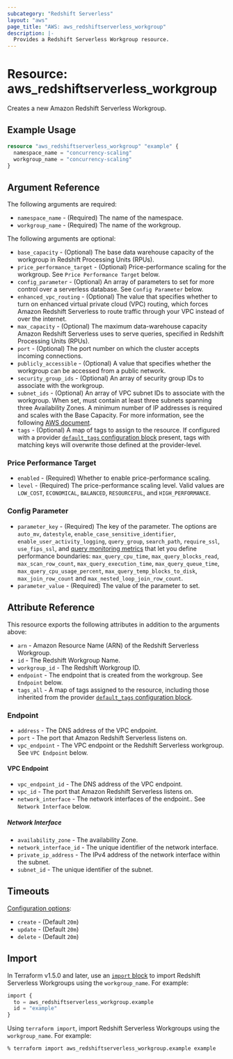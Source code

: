 ```yaml
---
subcategory: "Redshift Serverless"
layout: "aws"
page_title: "AWS: aws_redshiftserverless_workgroup"
description: |-
  Provides a Redshift Serverless Workgroup resource.
---
```


# Resource: aws_redshiftserverless_workgroup

Creates a new Amazon Redshift Serverless Workgroup.

## Example Usage

```terraform
resource "aws_redshiftserverless_workgroup" "example" {
  namespace_name = "concurrency-scaling"
  workgroup_name = "concurrency-scaling"
}
```

## Argument Reference

The following arguments are required:

* `namespace_name` - (Required) The name of the namespace.
* `workgroup_name` - (Required) The name of the workgroup.

The following arguments are optional:

* `base_capacity` - (Optional) The base data warehouse capacity of the workgroup in Redshift Processing Units (RPUs).
* `price_performance_target` - (Optional) Price-performance scaling for the workgroup. See `Price Performance Target` below.
* `config_parameter` - (Optional) An array of parameters to set for more control over a serverless database. See `Config Parameter` below.
* `enhanced_vpc_routing` - (Optional) The value that specifies whether to turn on enhanced virtual private cloud (VPC) routing, which forces Amazon Redshift Serverless to route traffic through your VPC instead of over the internet.
* `max_capacity` - (Optional) The maximum data-warehouse capacity Amazon Redshift Serverless uses to serve queries, specified in Redshift Processing Units (RPUs).
* `port` - (Optional) The port number on which the cluster accepts incoming connections.
* `publicly_accessible` - (Optional) A value that specifies whether the workgroup can be accessed from a public network.
* `security_group_ids` - (Optional) An array of security group IDs to associate with the workgroup.
* `subnet_ids` - (Optional) An array of VPC subnet IDs to associate with the workgroup. When set, must contain at least three subnets spanning three Availability Zones. A minimum number of IP addresses is required and scales with the Base Capacity. For more information, see the following [AWS document](https://docs.aws.amazon.com/redshift/latest/mgmt/serverless-known-issues.html).
* `tags` - (Optional) A map of tags to assign to the resource. If configured with a provider [`default_tags` configuration block](https://registry.terraform.io/providers/hashicorp/aws/latest/docs#default_tags-configuration-block) present, tags with matching keys will overwrite those defined at the provider-level.

### Price Performance Target

* `enabled` - (Required) Whether to enable price-performance scaling.
* `level` - (Required) The price-performance scaling level. Valid values are `LOW_COST`, `ECONOMICAL`, `BALANCED`, `RESOURCEFUL`, and `HIGH_PERFORMANCE`.

### Config Parameter

* `parameter_key` - (Required) The key of the parameter. The options are `auto_mv`, `datestyle`, `enable_case_sensitive_identifier`, `enable_user_activity_logging`, `query_group`, `search_path`, `require_ssl`, `use_fips_ssl`, and [query monitoring metrics](https://docs.aws.amazon.com/redshift/latest/dg/cm-c-wlm-query-monitoring-rules.html#cm-c-wlm-query-monitoring-metrics-serverless) that let you define performance boundaries: `max_query_cpu_time`, `max_query_blocks_read`, `max_scan_row_count`, `max_query_execution_time`, `max_query_queue_time`, `max_query_cpu_usage_percent`, `max_query_temp_blocks_to_disk`, `max_join_row_count` and `max_nested_loop_join_row_count`.
* `parameter_value` - (Required) The value of the parameter to set.

## Attribute Reference

This resource exports the following attributes in addition to the arguments above:

* `arn` - Amazon Resource Name (ARN) of the Redshift Serverless Workgroup.
* `id` - The Redshift Workgroup Name.
* `workgroup_id` - The Redshift Workgroup ID.
* `endpoint` - The endpoint that is created from the workgroup. See `Endpoint` below.
* `tags_all` - A map of tags assigned to the resource, including those inherited from the provider [`default_tags` configuration block](https://registry.terraform.io/providers/hashicorp/aws/latest/docs#default_tags-configuration-block).

### Endpoint

* `address` - The DNS address of the VPC endpoint.
* `port` - The port that Amazon Redshift Serverless listens on.
* `vpc_endpoint` - The VPC endpoint or the Redshift Serverless workgroup. See `VPC Endpoint` below.

#### VPC Endpoint

* `vpc_endpoint_id` - The DNS address of the VPC endpoint.
* `vpc_id` - The port that Amazon Redshift Serverless listens on.
* `network_interface` - The network interfaces of the endpoint.. See `Network Interface` below.

##### Network Interface

* `availability_zone` - The availability Zone.
* `network_interface_id` - The unique identifier of the network interface.
* `private_ip_address` - The IPv4 address of the network interface within the subnet.
* `subnet_id` - The unique identifier of the subnet.

## Timeouts

[Configuration options](https://developer.hashicorp.com/terraform/language/resources/syntax#operation-timeouts):

- `create` - (Default `20m`)
- `update` - (Default `20m`)
- `delete` - (Default `20m`)

## Import

In Terraform v1.5.0 and later, use an [`import` block](https://developer.hashicorp.com/terraform/language/import) to import Redshift Serverless Workgroups using the `workgroup_name`. For example:

```terraform
import {
  to = aws_redshiftserverless_workgroup.example
  id = "example"
}
```

Using `terraform import`, import Redshift Serverless Workgroups using the `workgroup_name`. For example:

```console
% terraform import aws_redshiftserverless_workgroup.example example
```
